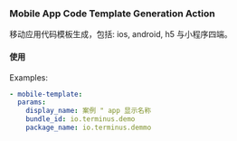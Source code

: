 ### Mobile App Code Template Generation Action

移动应用代码模板生成，包括: ios, android, h5 与小程序四端。

#### 使用

Examples:

```yml
- mobile-template:
  params:
    display_name: 案例 " app 显示名称
    bundle_id: io.terminus.demo
    package_name: io.terminus.demmo
```
